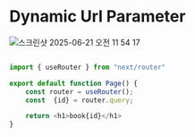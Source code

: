 # Dynamic Url Parameter



![스크린샷 2025-06-21 오전 11 54 17](https://github.com/user-attachments/assets/c5716e3b-b2f6-4756-860b-299c8c5af044)





``` typescript 

import { useRouter } from "next/router"

export default function Page() {
    const router = useRouter();
    const  {id} = router.query;

    return <h1>book{id}</h1>
}
```

